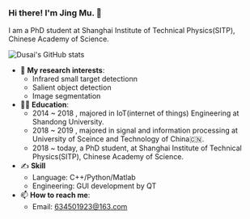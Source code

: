 ### Hi there! I'm Jing Mu. 👋

I am a PhD student at Shanghai Institute of Technical Physics(SITP), Chinese Academy of Science.

![Dusai's GitHub stats](https://github-readme-stats.vercel.app/api?username=strawberry-magic-pocket)

- 🧐 **My research interests**:
  * Infrared small target detectionn
  * Salient object detection
  * Image segmentation
- 👩‍🎓 **Education**:
  * 2014 ~ 2018 , majored in IoT(internet of things) Engineering at Shandong University.
  * 2018 ~ 2019 , majored in signal and information processing at University of Sceince and Technology of China🇨🇳.
  * 2018 ~ today, a PhD student, at Shanghai Institute of Technical Physics(SITP), Chinese Academy of Science.
- ✍️ **Skill**
  * Language: C++/Python/Matlab
  * Engineering: GUI development by QT
- 📫 **How to reach me**:
  * Email: 634501923@163.com


